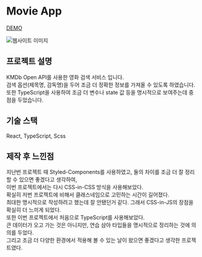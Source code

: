 # Movie App

[DEMO](https://eun9705.github.io/movie-app/)

![웹사이트 이미지](https://github.com/eun9705/movie-app/blob/main/thumbnail.png)

## 프로젝트 설명
KMDb Open API를 사용한 영화 검색 서비스 입니다.<br />
검색 옵션(제목명, 감독명)을 두어 조금 더 정확한 정보를 가져올 수 있도록 하였습니다.<br />
또한 TypeScript을 사용하여 조금 더 변수나 state 값 등을 명시적으로 보여주는데 중점을 두었습니다.

## 기술 스택
React, TypeScript, Scss

## 제작 후 느낀점
지난번 프로젝트 때 Styled-Components를 사용하였고, 둘의 차이를 조금 더 잘 정리할 수 있으면 좋겠다고 생각하여, <br />
이번 프로젝트에서는 다시 CSS-in-CSS 방식을 사용해보았다.<br /> 확실히 저번 프로젝트에 비해서 클래스네임으로 고민하는 시간이 길어졌다.<br />
최대한 명시적으로 작성하려고 했는데 잘 안됐던거 같다. 그래서 CSS-in-JS의 장점을 확실히 더 느끼게 되었다.<br />
또한 이번 프로젝트에서 처음으로 TypeScript를 사용해보았다.<br /> 
큰 데이터가 오고 가는 것은 아니지만, 연습 삼아 타입들을 명시적으로 정리하는 것에 의의를 두었다.<br />
그리고 조금 더 다양한 환경에서 적용해 볼 수 있는 날이 왔으면 좋겠다고 생각한 프로젝트였다.